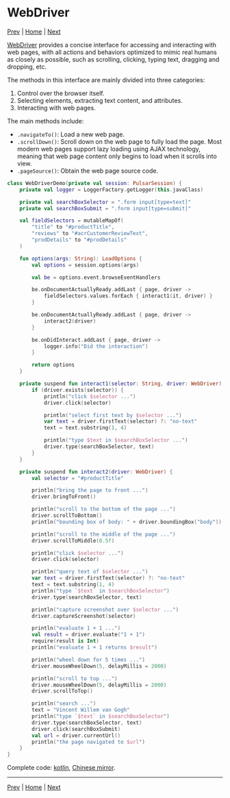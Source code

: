 WebDriver
=

[Prev](10RPA.md) | [Home](1home.md) | [Next](12massive-crawling.md)

[WebDriver](/pulsar-skeleton/src/main/kotlin/ai/platon/pulsar/crawl/fetch/driver/WebDriver.kt) provides a concise interface for accessing and interacting with web pages, with all actions and behaviors optimized to mimic real humans as closely as possible, such as scrolling, clicking, typing text, dragging and dropping, etc.

The methods in this interface are mainly divided into three categories:

1. Control over the browser itself.
2. Selecting elements, extracting text content, and attributes.
3. Interacting with web pages.

The main methods include:

- `.navigateTo()`: Load a new web page.
- `.scrollDown()`: Scroll down on the web page to fully load the page. Most modern web pages support lazy loading using AJAX technology, meaning that web page content only begins to load when it scrolls into view.
- `.pageSource()`: Obtain the web page source code.

```kotlin
class WebDriverDemo(private val session: PulsarSession) {
    private val logger = LoggerFactory.getLogger(this.javaClass)

    private val searchBoxSelector = ".form input[type=text]"
    private val searchBoxSubmit = ".form input[type=submit]"

    val fieldSelectors = mutableMapOf(
        "title" to "#productTitle",
        "reviews" to "#acrCustomerReviewText",
        "prodDetails" to "#prodDetails"
    )

    fun options(args: String): LoadOptions {
        val options = session.options(args)

        val be = options.event.browseEventHandlers

        be.onDocumentActuallyReady.addLast { page, driver ->
            fieldSelectors.values.forEach { interact1(it, driver) }
        }

        be.onDocumentActuallyReady.addLast { page, driver ->
            interact2(driver)
        }

        be.onDidInteract.addLast { page, driver ->
            logger.info("Did the interaction")
        }

        return options
    }

    private suspend fun interact1(selector: String, driver: WebDriver) {
        if (driver.exists(selector)) {
            println("click $selector ...")
            driver.click(selector)

            println("select first text by $selector ...")
            var text = driver.firstText(selector) ?: "no-text"
            text = text.substring(1, 4)

            println("type $text in $searchBoxSelector ...")
            driver.type(searchBoxSelector, text)
        }
    }

    private suspend fun interact2(driver: WebDriver) {
        val selector = "#productTitle"

        println("bring the page to front ...")
        driver.bringToFront()

        println("scroll to the bottom of the page ...")
        driver.scrollToBottom()
        println("bounding box of body: " + driver.boundingBox("body"))

        println("scroll to the middle of the page ...")
        driver.scrollToMiddle(0.5f)

        println("click $selector ...")
        driver.click(selector)

        println("query text of $selector ...")
        var text = driver.firstText(selector) ?: "no-text"
        text = text.substring(1, 4)
        println("type `$text` in $searchBoxSelector")
        driver.type(searchBoxSelector, text)

        println("capture screenshot over $selector ...")
        driver.captureScreenshot(selector)

        println("evaluate 1 + 1 ...")
        val result = driver.evaluate("1 + 1")
        require(result is Int)
        println("evaluate 1 + 1 returns $result")

        println("wheel down for 5 times ...")
        driver.mouseWheelDown(5, delayMillis = 2000)

        println("scroll to top ...")
        driver.mouseWheelDown(5, delayMillis = 2000)
        driver.scrollToTop()

        println("search ...")
        text = "Vincent Willem van Gogh"
        println("type `$text` in $searchBoxSelector")
        driver.type(searchBoxSelector, text)
        driver.click(searchBoxSubmit)
        val url = driver.currentUrl()
        println("the page navigated to $url")
    }
}
```

Complete code: [kotlin](/pulsar-app/pulsar-examples/src/main/kotlin/ai/platon/pulsar/examples/_8_WebDriver.kt), [Chinese mirror](https://gitee.com/platonai_galaxyeye/PulsarRPA/blob/1.10.x/pulsar-app/pulsar-examples/src/main/kotlin/ai/platon/pulsar/examples/_8_WebDriver.kt).

------

[Prev](10RPA.md) | [Home](1home.md) | [Next](12massive-crawling.md)
